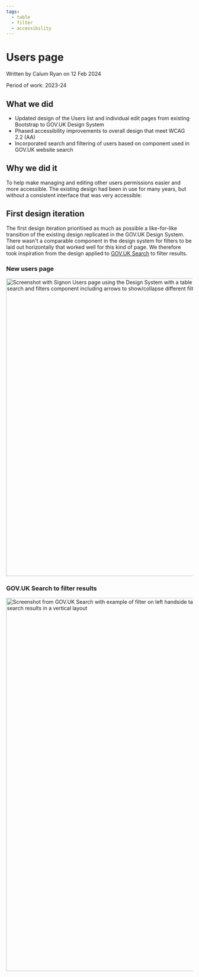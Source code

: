 ```yaml
---
tags:
  - table
  - filter
  - accessibility
---
```


# Users page
Written by Calum Ryan on 12 Feb 2024

Period of work: 2023-24

## What we did
- Updated design of the Users list and individual edit pages from existing Bootstrap to GOV.UK Design System
- Phased accessibility improvements to overall design that meet WCAG 2.2 (AA)
- Incorporated search and filtering of users based on component used in GOV.UK website search

## Why we did it
To help make managing and editing other users permissions easier and more accessible. The existing design had been in use for many years, but without a consistent interface that was very accessible.

## First design iteration
The first design iteration prioritised as much as possible a like-for-like transition of the existing design replicated in the GOV.UK Design System. There wasn't a comparable component in the design system for filters to be laid out horizontally that worked well for this kind of page. We therefore took inspiration from the design applied to [GOV.UK Search](https://www.gov.uk/search/all?keywords=article&order=relevance) to filter results.

### New users page
<img width="804" alt="Screenshot with Signon Users page using the Design System with a table on the right and left sidebar containing search and filters component including arrows to show/collapse different filters" src="https://github.com/dxw/gds-publishing/assets/2226904/b12df42c-0707-4ac0-805e-a223d580870e">

### GOV.UK Search to filter results
<img width="1008" alt="Screenshot from GOV.UK Search with example of filter on left handside taking up about 1/3 of the page and the remaining 2/3 of the page showing search results in a vertical layout" src="https://github.com/dxw/gds-publishing/assets/2226904/573df890-9e95-414d-990e-322e54358caf">
